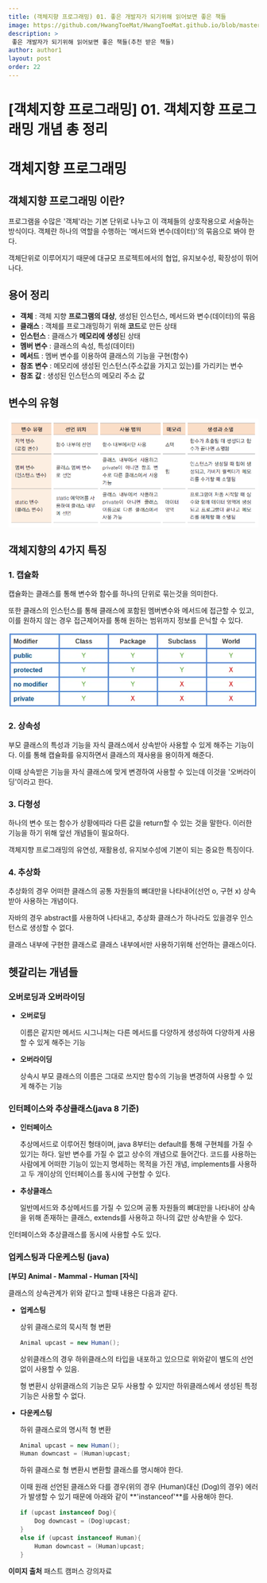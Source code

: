 ```yaml
---
title: (객체지향 프로그래밍) 01. 좋은 개발자가 되기위해 읽어보면 좋은 책들 
image: https://github.com/HwangToeMat/HwangToeMat.github.io/blob/master/Computer-Science/image/OOP/img0.png?raw=true
description: >
 좋은 개발자가 되기위해 읽어보면 좋은 책들(추천 받은 책들)
author: author1
layout: post
order: 22
---
```


# [객체지향 프로그래밍] 01. 객체지향 프로그래밍 개념 총 정리

# 객체지향 프로그래밍

## 객체지향 프로그래밍 이란?

프로그램을 수많은 '객체'라는 기본 단위로 나누고 이 객체들의 상호작용으로 서술하는 방식이다. 객체란 하나의 역할을 수행하는 '메서드와 변수(데이터)'의 묶음으로 봐야 한다. 

객체단위로 이루어지기 때문에 대규모 프로젝트에서의 협업, 유지보수성, 확장성이 뛰어나다.

## 용어 정리

- **객체** : 객체 지향 **프로그램의 대상**, 생성된 인스턴스, 메서드와 변수(데이터)의 묶음
- **클래스** : 객체를 프로그래밍하기 위해 **코드**로 만든 상태
- **인스턴스** : 클래스가 **메모리에 생성**된 상태
- **멤버 변수** : 클래스의 속성, 특성(데이터)
- **메서드** : 멤버 변수를 이용하여 클래스의 기능을 구현(함수)
- **참조** **변수** : 메모리에 생성된 인스턴스(주소값을 가지고 있는)를 가리키는 변수
- **참조** **값** : 생성된 인스턴스의 메모리 주소 값

## 변수의 유형

<img src="https://github.com/HwangToeMat/HwangToeMat.github.io/blob/master/Computer-Science/image/OOP/img1.png?raw=true" style="max-width:100%;margin-left: auto; margin-right: auto; display: block;">

## 객체지향의 4가지 특징

### 1. 캡슐화

캡슐화는 클래스를 통해 변수와 함수를 하나의 단위로 묶는것을 의미한다. 

또한 클래스의 인스턴스를 통해 클래스에 포함된 멤버변수와 메서드에 접근할 수 있고, 이를 원하지 않는 경우 접근제어자를 통해 원하는 범위까지 정보를 은닉할 수 있다.

<img src="https://github.com/HwangToeMat/HwangToeMat.github.io/blob/master/Computer-Science/image/OOP/img2.png?raw=true" style="max-width:100%;margin-left: auto; margin-right: auto; display: block;">

### 2. 상속성

부모 클래스의 특성과 기능을 자식 클래스에서 상속받아 사용할 수 있게 해주는 기능이다. 이를 통해 캡슐화를 유지하면서 클래스의 재사용을 용이하게 해준다.

이때 상속받은 기능을 자식 클래스에 맞게 변경하여 사용할 수 있는데 이것을 '오버라이딩'이라고 한다.

### 3. 다형성

하나의 변수 또는 함수가 상황에따라 다른 값을 return할 수 있는 것을 말한다. 이러한 기능을 하기 위해 앞선 개념들이 필요하다.

객체지향 프로그래밍의 유연성, 재활용성, 유지보수성에 기본이 되는 중요한 특징이다.

### 4. 추상화

추상화의 경우 어떠한 클래스의 공통 자원들의 뼈대만을 나타내어(선언 o, 구현 x) 상속받아 사용하는 개념이다.

자바의 경우 abstract를 사용하여 나타내고, 추상화 클래스가 하나라도 있을경우 인스턴스로 생성할 수 없다.

클래스 내부에 구현한 클래스로 클래스 내부에서만 사용하기위해 선언하는 클래스이다.

## 헷갈리는 개념들

### 오버로딩과 오버라이딩

- **오버로딩**

    이름은 같지만 메서드 시그니쳐는 다른 메서드를 다양하게 생성하여 다양하게 사용할 수 있게 해주는 기능 

- **오버라이딩**

    상속시 부모 클래스의 이름은 그대로 쓰지만 함수의 기능을 변경하여 사용할 수 있게 해주는 기능

### 인터페이스와 추상클래스(java 8 기준)

- **인터페이스**

    추상메서드로 이루어진 형태이며, java 8부터는 default를 통해 구현체를 가질 수 있기는 하다. 일반 변수를 가질 수 없고 상수의 개념으로 들어간다. 코드를 사용하는 사람에게 어떠한 기능이 있는지 명세하는 목적을 가진 개념, implements를 사용하고 두 개이상의 인터페이스를 동시에 구현할 수 있다.

- **추상클래스**

    일반메서드와 추상메서드를 가질 수 있으며 공통 자원들의 뼈대만을 나타내어 상속을 위해 존재하는 클래스, extends를 사용하고 하나의 값만 상속받을 수 있다.

인터페이스와 추상클래스를 동시에 사용할 수도 있다.

### 업케스팅과 다운케스팅 (java)

**[부모] Animal - Mammal - Human [자식]**

클래스의 상속관계가 위와 같다고 할때 내용은 다음과 같다.

- **업케스팅**

    상위 클래스로의 묵시적 형 변환

    ```java
    Animal upcast = new Human();
    ```

    상위클래스의 경우 하위클래스의 타입을 내포하고 있으므로 위와같이 별도의 선언없이 사용할 수 있음.

    형 변환시 상위클래스의 기능은 모두 사용할 수 있지만 하위클래스에서 생성된 특정 기능은 사용할 수 없다.

- **다운케스팅**

    하위 클래스로의 명시적 형 변환

    ```java
    Animal upcast = new Human();
    Human downcast = (Human)upcast;
    ```

    하위 클래스로 형 변환시 변환할 클래스를 명시해야 한다. 

    이때 원래 선언된 클래스와 다를 경우(위의 경우 (Human)대신 (Dog)의 경우) 에러가 발생할 수 있기 때문에 아래와 같이 **'instanceof'**를 사용해야 한다.

    ```java
    if (upcast instanceof Dog){
    	Dog downcast = (Dog)upcast;
    }
    else if (upcast instanceof Human){
    	Human downcast = (Human)upcast;
    }
    ```

**이미지 출처**
패스트 캠퍼스 강의자료
